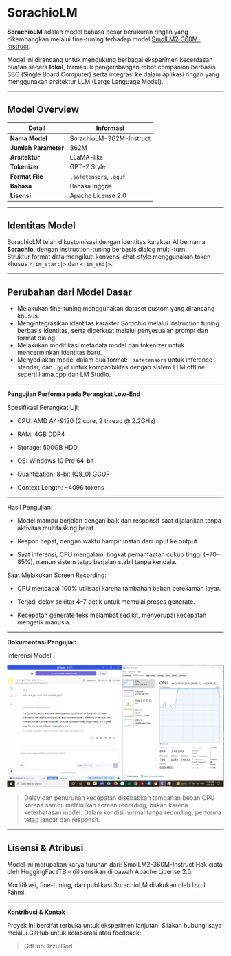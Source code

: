 # SorachioLM 

**SorachioLM** adalah model bahasa besar berukuran ringan yang dikembangkan melalui fine-tuning terhadap model [SmolLM2-360M-Instruct](https://huggingface.co/HuggingFaceTB/SmolLM2-360M-Instruct).  

Model ini dirancang untuk mendukung berbagai eksperimen kecerdasan buatan secara **lokal**, termasuk pengembangan robot companion berbasis SBC (Single Board Computer) serta integrasi ke dalam aplikasi ringan yang menggunakan arsitektur LLM (Large Language Model).

---

## Model Overview

| **Detail**         | **Informasi**                              |
|--------------------|---------------------------------------------|
| **Nama Model**     | SorachioLM-362M-Instruct                   |           
| **Jumlah Parameter** | 362M                                     |
| **Arsitektur**     | LLaMA-like                                 |
| **Tokenizer**      | GPT-2 Style                                |
| **Format File**    | `.safetensors`, `.gguf`                    |
| **Bahasa**         | Bahasa Inggris                             |
| **Lisensi**        | Apache License 2.0                         |
---

## Identitas Model

SorachioLM telah dikustomisasi dengan identitas karakter AI bernama **Sorachio**, dengan instruction-tuning berbasis dialog multi-turn.  
Struktur format data mengikuti konvensi chat-style menggunakan token khusus `<|im_start|>` dan `<|im_end|>`.

---

## Perubahan dari Model Dasar

- Melakukan fine-tuning menggunakan dataset custom yang dirancang khusus.
- Mengintegrasikan identitas karakter *Sorachio* melalui instruction tuning berbasis identitas, serta diperkuat melalui penyesuaian prompt dan format dialog.
- Melakukan modifikasi metadata model dan tokenizer untuk mencerminkan identitas baru.
- Menyediakan model dalam dua format: `.safetensors` untuk inference standar, dan `.gguf` untuk kompatibilitas dengan sistem LLM offline seperti llama.cpp dan LM Studio.
  
---

**Pengujian Performa pada Perangkat Low-End**

Spesifikasi Perangkat Uji:

- CPU: AMD A4-9120 (2 core, 2 thread @ 2.2GHz)

- RAM: 4GB DDR4

- Storage: 500GB HDD

- OS: Windows 10 Pro 64-bit

- Quantization: 8-bit (Q8_0) GGUF

- Context Length: ~4096 tokens

---

Hasil Pengujian:

- Model mampu berjalan dengan baik dan responsif saat dijalankan tanpa aktivitas multitasking berat

- Respon cepat, dengan waktu hampir instan dari input ke output.

- Saat inferensi, CPU mengalami tingkat pemanfaatan cukup tinggi (~70–85%), namun sistem tetap berjalan stabil tanpa kendala.

Saat Melakukan Screen Recording:

- CPU mencapai 100% utilisasi karena tambahan beban perekaman layar.


- Terjadi delay sekitar 4–7 detik untuk memulai proses generate.

- Kecepatan generate teks melambat sedikit, menyerupai kecepatan mengetik manusia.


---

**Dokumentasi Pengujian**

Inferensi Model :

![Inference Screenshot](assets/sorachio-inference-ss.png)

> Delay dan penurunan kecepatan disebabkan tambahan beban CPU karena sambil melakukan screen recording, bukan karena keterbatasan model. Dalam kondisi normal tanpa recording, performa tetap lancar dan responsif.

---


## Lisensi & Atribusi

Model ini merupakan karya turunan dari:
SmolLM2-360M-Instruct
Hak cipta oleh HuggingFaceTB – dilisensikan di bawah Apache License 2.0.

Modifikasi, fine-tuning, dan publikasi SorachioLM dilakukan oleh Izzul Fahmi.


---

**Kontribusi & Kontak**

Proyek ini bersifat terbuka untuk eksperimen lanjutan.
Silakan hubungi saya melalui GitHub untuk kolaborasi atau feedback:

> GitHub: IzzulGod


